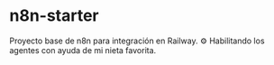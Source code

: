 # n8n-starter
Proyecto base de n8n para integración en Railway.
⚙️ Habilitando los agentes con ayuda de mi nieta favorita.
